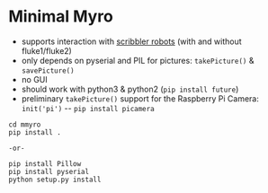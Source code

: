 # Minimal Myro

- supports interaction with [scribbler robots](http://www.betterbots.com/) (with and without fluke1/fluke2)
- only depends on pyserial and PIL for pictures: `takePicture()` & `savePicture()`
- no GUI 
- should work with python3 & python2 (`pip install future`)
- preliminary `takePicture()` support for the Raspberry Pi Camera: `init('pi')`
 -- `pip install picamera`
  


```
cd mmyro 
pip install .

-or-

pip install Pillow
pip install pyserial
python setup.py install
```

